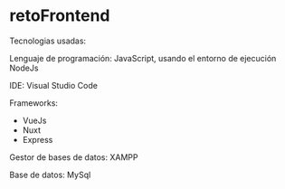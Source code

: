 # retoFrontend

Tecnologias usadas:

Lenguaje de programación:
JavaScript, usando el entorno de ejecución NodeJs

IDE: Visual Studio Code

Frameworks:
- VueJs
- Nuxt
- Express

Gestor de bases de datos: XAMPP

Base de datos: MySql
